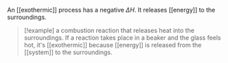 An [[exothermic]] process has a negative $\Delta H$. It releases [[energy]] to the surroundings. 
> [!example] a combustion reaction that releases heat into the surroundings. If a reaction takes place in a beaker and the glass feels hot, it's [[exothermic]] because [[energy]] is released from the [[system]] to the surroundings.